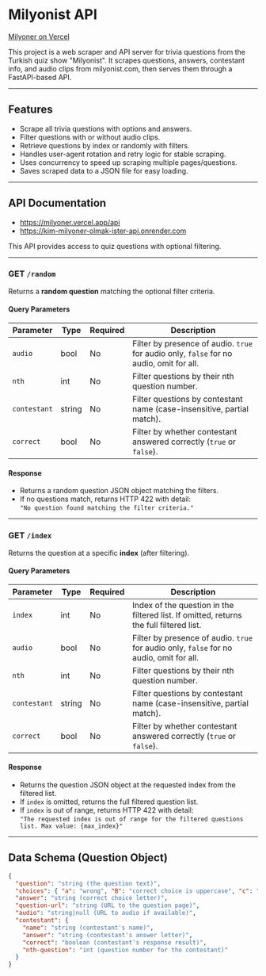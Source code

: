 # Milyonist API
[Milyoner on Vercel](https://milyoner.vercel.app)

This project is a web scraper and API server for trivia questions from the Turkish quiz show "Milyonist". It scrapes questions, answers, contestant info, and audio clips from milyonist.com, then serves them through a FastAPI-based API.

---

## Features

- Scrape all trivia questions with options and answers.
- Filter questions with or without audio clips.
- Retrieve questions by index or randomly with filters.
- Handles user-agent rotation and retry logic for stable scraping.
- Uses concurrency to speed up scraping multiple pages/questions.
- Saves scraped data to a JSON file for easy loading.

---

## API Documentation

- https://milyoner.vercel.app/api
- https://kim-milyoner-olmak-ister-api.onrender.com

This API provides access to quiz questions with optional filtering.

---

### GET `/random`

Returns a **random question** matching the optional filter criteria.

#### Query Parameters

| Parameter   | Type    | Required | Description                                                    |
|-------------|---------|----------|----------------------------------------------------------------|
| `audio`     | bool    | No       | Filter by presence of audio. `true` for audio only, `false` for no audio, omit for all. |
| `nth`       | int     | No       | Filter questions by their nth question number.                 |
| `contestant`| string  | No       | Filter questions by contestant name (case-insensitive, partial match). |
| `correct`   | bool    | No       | Filter by whether contestant answered correctly (`true` or `false`). |

#### Response

- Returns a random question JSON object matching the filters.
- If no questions match, returns HTTP 422 with detail:  
  `"No question found matching the filter criteria."`

---

### GET `/index`

Returns the question at a specific **index** (after filtering).

#### Query Parameters

| Parameter   | Type    | Required | Description                                                    |
|-------------|---------|----------|----------------------------------------------------------------|
| `index`     | int     | No       | Index of the question in the filtered list. If omitted, returns the full filtered list. |
| `audio`     | bool    | No       | Filter by presence of audio. `true` for audio only, `false` for no audio, omit for all. |
| `nth`       | int     | No       | Filter questions by their nth question number.                 |
| `contestant`| string  | No       | Filter questions by contestant name (case-insensitive, partial match). |
| `correct`   | bool    | No       | Filter by whether contestant answered correctly (`true` or `false`). |

#### Response

- Returns the question JSON object at the requested index from the filtered list.
- If `index` is omitted, returns the full filtered question list.
- If `index` is out of range, returns HTTP 422 with detail:  
  `"The requested index is out of range for the filtered questions list. Max value: {max_index}"`

---

## Data Schema (Question Object)

```json
{
  "question": "string (the question text)",
  "choices": { "a": "wrong", "B": "correct choice is uppercase", "c": "wrong", "d": "wrong" },
  "answer": "string (correct choice letter)",
  "question-url": "string (URL to the question page)",
  "audio": "string|null (URL to audio if available)",
  "contestant": {
    "name": "string (contestant's name)",
    "answer": "string (contestant's answer letter)",
    "correct": "boolean (contestant's response result)",
    "nth-question": "int (question number for the contestant)"
  }
}
